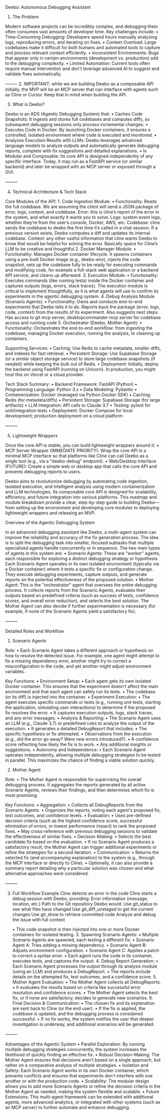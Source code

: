 Deebo: Autonomous Debugging Assistant

1. The Problem

Modern software projects can be incredibly complex, and debugging them often consumes vast amounts of developer time. Key challenges include:
	•	Time-Consuming Debugging:
Developers spend hours manually analyzing logs, reproducing errors, and iterating on fixes.
	•	Context Overload:
Large codebases make it difficult for both humans and automated tools to capture and process relevant context efficiently.
	•	Inconsistent Environments:
Bugs that appear only in certain environments (development vs. production) add to the debugging complexity.
	•	Limited Automation:
Current tools often require manual intervention and don't leverage advanced AI to suggest and validate fixes automatically.

⸻
2. IMPORTANT: while we are building Deebo as a composable API initially, the MVP will be an MCP server that can interface with agents such as Cline or Cursor. Keep that in mind when building the API.

3. What is Deebo?

Deebo is an ADS (Agentic Debugging System) that:
	•	Caches Code Snapshots:
It ingests and stores full codebases and computes diffs, so subsequent debugging sessions only process incremental changes.
	•	Executes Code in Docker:
By launching Docker containers, it ensures a controlled, isolated environment where code is executed and monitored.
	•	Analyzes Execution Results with LLMs:
Deebo leverages advanced language models to analyze outputs and automatically generate debugging reports, complete with fix suggestions and detailed explanations.
	•	Is Modular and Composable:
Its core API is designed independently of any specific interface. Today, it may run as a FastAPI service (or similar backend) and later be wrapped with an MCP server or exposed through a GUI.

⸻

4. Technical Architecture & Tech Stack

Core Modules of the API:
	1.	Code Ingestion Module:
	•	Functionality: Reads the full codebase. We are assuming the client will send a JSON package of error, logs, context, and codebase.
Error: this is cline’s report of the error in the system, and what exactly it wants you to solve. 
Logs: system event logs, whether they’re from the user’s console, Docker, AWS, etc. 
Codebase: cline sends the codebase to deebo the first time it’s called in a chat session. If a previous version exists, Deebo computes a diff and updates its internal codebase.
Context: any other useful information that cline wants Deebo to know that would be helpful for solving the error. Basically space for Cline’s LLM to be creative and thoughtful 
	2.	Docker Manager Module:
	•	Functionality: Manages Docker container lifecycle. It spawns containers using a pre-built Docker image (e.g., deebo-env), injects the code snapshot, sets up the codebase fully to be ready for executing commands and modifying code, for example a full-stack web application or a backend API service, and cleans up afterward.
	3.	Execution Module:
	•	Functionality: Executes commands (like running tests) inside the Docker container and captures outputs (logs, errors, stack traces). The execution module is critical to implement thoughtfully, as it is what agents will use to confirm its experiments in the agentic debugging system.
	4.	Debug Analysis Module (Scenario Agents):
	•	Functionality: Owns and conducts end-to-end experiments that Deebo tells it to do. Reports back the package (error, logs, code, context) from the results of its experiment. Also suggests next steps. Has access to git mcp server, desktopcommander mcp server for codebase access and running code
	5.	Orchestrator (Deebo, Mother Agent):
	•	Functionality: Orchestrates the end-to-end workflow: from ingesting the codebase, managing Docker execution, running the analysis, to cleaning up containers.

Supporting Services:
	•	Caching:
Use Redis to cache metadata, smaller diffs, and indexes for fast retrieval.
	•	Persistent Storage:
Use Supabase Storage (or a similar object storage service) to store large codebase snapshots (if needed) while keeping the bulk out of Redis.
	•	Deployment:
Initially, deploy the backend using FastAPI (running on Uvicorn). In production, you might host this on Vercel or a cloud provider.

Tech Stack Summary:
	•	Backend Framework: FastAPI (Python)
	•	Programming Language: Python 3.x
	•	Data Modeling: Pydantic
	•	Containerization: Docker (managed via Python Docker SDK)
	•	Caching: Redis (for metadata/diffs)
	•	Persistent Storage: Supabase Storage (for large artifacts)
	•	LLM Integration: API calls to Claude 3.7 
	•	Testing: pytest for unit/integration tests
	•	Deployment: Docker Compose for local development; production deployment on a cloud platform

⸻





5. Lightweight Wrappers

Once the core API is stable, you can build lightweight wrappers around it:
	•	MCP Server Wrapper (IMMEDIATE PRIORITY):
Wrap the core API in a minimal MCP interface so that platforms like Cline can call Deebo as a single tool (e.g., via a "deebo-debug" endpoint).
	•	Web/Desktop Interface (FUTURE):
Create a simple web or desktop app that calls the core API and presents debugging reports to users.

Deebo aims to revolutionize debugging by automating code ingestion, isolated execution, and intelligent analysis using modern containerization and LLM technologies. Its composable core API is designed for scalability, efficiency, and future integration into various platforms. This roadmap and module breakdown provide a clear, step-by-step guide to building Deebo—from setting up the environment and developing core modules to deploying lightweight wrappers and releasing an MVP.

Overview of the Agentic Debugging System

In an advanced debugging assistant like Deebo, a multi-agent system can improve the reliability and accuracy of the fix generation process. The idea is to split the debugging task into smaller, focused subtasks that multiple specialized agents handle concurrently or in sequence. The two main types of agents in this system are:
	•	Scenario Agents:
These are "worker" agents, each responsible for exploring a distinct debugging strategy or hypothesis. Each Scenario Agent operates in its own isolated environment (typically via a Docker container) where it tests a specific fix or configuration change. They execute debugging experiments, capture outputs, and generate reports on the potential effectiveness of the proposed solution.
	•	Mother Agent:
This is the "orchestrator" agent that oversees the entire debugging process. It collects reports from the Scenario Agents, evaluates their outputs based on predefined criteria (such as success of tests, confidence scores, and overall error reduction), and selects the best solution. The Mother Agent can also decide if further experimentation is necessary (for example, if none of the Scenario Agents yield a satisfactory fix).

⸻

Detailed Roles and Workflow

1. Scenario Agents

Role:
	•	Each Scenario Agent takes a different approach or hypothesis on how to resolve the detected issue. For example, one agent might attempt to fix a missing dependency error, another might try to correct a misconfiguration in the code, and yet another might adjust environment variables.

Key Functions:
	•	Environment Setup:
	•	Each agent gets its own isolated Docker container. This ensures that the experiment doesn't affect the main environment and that each agent can safely run its tests.
	•	The codebase (or its diff) is injected into the container.
	•	Experiment Execution:
	•	The agent executes specific commands or tests (e.g., running unit tests, starting the application, simulating user interactions) to determine if the proposed fix resolves the error.
	•	It captures execution outputs, logs, stack traces, and any error messages.
	•	Analysis & Reporting:
	•	The Scenario Agent uses an LLM (e.g., Claude 3.7) or predefined rules to analyze the output of the execution.
	•	It generates a detailed DebugReport that includes:
	•	The specific hypothesis or fix attempted.
	•	Observations from the execution (e.g., did the error go away? Were new errors introduced?).
	•	A confidence score reflecting how likely the fix is to work.
	•	Any additional insights or suggestions.
	•	Autonomy and Independence:
	•	Each Scenario Agent operates independently, allowing multiple debugging strategies to be tested in parallel. This maximizes the chance of finding a viable solution quickly.

2. Mother Agent

Role:
	•	The Mother Agent is responsible for supervising the overall debugging process. It aggregates the reports generated by all active Scenario Agents, reviews their findings, and then determines which fix is most promising.

Key Functions:
	•	Aggregation:
	•	Collects all DebugReports from the Scenario Agents.
	•	Organizes the reports, noting each agent's proposed fix, test outcomes, and confidence levels.
	•	Evaluation:
	•	Uses pre-defined decision criteria (such as the highest confidence score, successful elimination of errors, or lowest performance impact) to rank the proposed fixes.
	•	May cross-reference with previous debugging sessions to validate the effectiveness of similar fixes.
	•	Decision-Making:
	•	Selects the best candidate fix based on the evaluation.
	•	If no Scenario Agent produces a satisfactory result, the Mother Agent can trigger additional experiments or refine the strategies for a second iteration.
	•	Communication:
	•	Returns the selected fix (and accompanying explanation) to the system (e.g., through the MCP interface or directly to Cline).
	•	Optionally, it can also provide a summary report detailing why a particular solution was chosen and what alternative approaches were considered.

⸻

3. Full Workflow Example
	Cline detects an error in the code
Cline starts a debug session with Deebo, providing:
Error information (message, location, etc.)
Path to the Git repository
Deebo would:
Use git_status to see what files have changed
Use git_diff_unstaged to get the current changes
Use git_show to retrieve committed code
Analyze and debug the issue with full context

	•	This code snapshot is then injected into one or more Docker containers for isolated testing.
	3.	Spawning Scenario Agents:
	•	Multiple Scenario Agents are spawned, each testing a different fix:
	•	Scenario Agent A: Tries adding a missing dependency.
	•	Scenario Agent B: Adjusts environment configuration.
	•	Scenario Agent C: Applies a patch to correct a syntax error.
	•	Each agent runs the code in its container, executes tests, and captures the output.
	4.	Debug Report Generation:
	•	Each Scenario Agent processes the output through its analysis module (using an LLM) and produces a DebugReport.
	•	The reports include details on the attempted fix, test outcomes, and a confidence score.
	5.	Mother Agent Evaluation:
	•	The Mother Agent collects all DebugReports.
	•	It evaluates the results based on criteria like successful error resolution and confidence scores.
	•	The Mother Agent selects the best fix, or if none are satisfactory, decides to generate new scenarios.
	6.	Final Decision & Communication:
	•	The chosen fix and its explanation are sent back to Cline (or the end user).
	•	If the fix is applied, the codebase is updated, and the debugging process is considered successful.
	•	If no fix works, the system notifies the user that deeper investigation is underway, and additional scenarios will be generated.

⸻

Advantages of the Agentic System
	•	Parallel Exploration:
By running multiple debugging strategies concurrently, the system increases the likelihood of quickly finding an effective fix.
	•	Robust Decision-Making:
The Mother Agent ensures that decisions aren't based on a single approach, but rather on a comparative analysis of multiple strategies.
	•	Isolation and Safety:
Each Scenario Agent works in its own Docker container, which prevents conflicts and ensures that experiments don't interfere with one another or with the production code.
	•	Scalability:
The modular design allows you to add more Scenario Agents or refine the decision criteria in the Mother Agent as needed, making the system flexible and scalable.
	•	Future Extensions:
This multi-agent framework can be extended with additional agents, more advanced analytics, or integrated with other systems (such as an MCP server) to further automate and enhance debugging.



